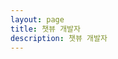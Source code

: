 ```yaml
---
layout: page
title: 챗뷰 개발자
description: 챗뷰 개발자
---
```


<script setup>
import {
  VPTeamPage,
  VPTeamPageTitle,
  VPTeamPageSection,
  VPTeamMembers
} from 'vitepress/theme'

const developer = [
  {
    avatar: 'https://avatars.githubusercontent.com/u/110483588?v=4',
    name: '안동민',
    title: 'Developer',
    desc: 'A knight of Information processing.',
    links: [
      { icon: 'github', link: 'https://github.com/andongmin94' },
    ]
  }
]
</script>

<VPTeamPage>
  <VPTeamPageTitle>
    <template #title>챗뷰 개발자</template>
  </VPTeamPageTitle>
  <VPTeamMembers :members="developer" />
</VPTeamPage>